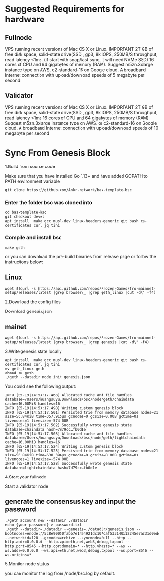 # Suggested Requirements​ for hardware

## Fullnode​

VPS running recent versions of Mac OS X or Linux.
IMPORTANT 2T GB of free disk space, solid-state drive(SSD), gp3, 8k IOPS, 250MB/S throughput, read latency <1ms. (if start with snap/fast sync, it will need NVMe SSD)
16 cores of CPU and 64 gigabytes of memory (RAM).
Suggest m5zn.3xlarge instance type on AWS, c2-standard-16 on Google cloud.
A broadband Internet connection with upload/download speeds of 5 megabyte per second

## Validator​

VPS running recent versions of Mac OS X or Linux.
IMPORTANT 2T GB of free disk space, solid-state drive(SSD), gp3, 8k IOPS, 250MB/S throughput, read latency <1ms
16 cores of CPU and 64 gigabytes of memory (RAM)
Suggest m5zn.3xlarge instance type on AWS, or c2-standard-16 on Google cloud.
A broadband Internet connection with upload/download speeds of 10 megabyte per second

# Sync From Genesis Block
1.Build from source code

Make sure that you have installed Go 1.13+ and have added GOPATH to PATH environment variable

    git clone https://github.com/Ankr-network/bas-template-bsc

### Enter the folder bsc was cloned into

    cd bas-template-bsc
    git checkout devel
    apt install  make gcc musl-dev linux-headers-generic git bash ca-certificates curl jq tini


### Compile and install bsc

    make geth
or you can download the pre-build binaries from release page or follow the instructions below:

## Linux

    wget $(curl -s https://api.github.com/repos/Frozen-Games/fro-mainnet-setup/releases/latest |grep browser\_ |grep geth_linux |cut -d\" -f4)


2.Download the config files

Download genesis.json 

## mainet

    wget $(curl -s https://api.github.com/repos/Frozen-Games/fro-mainnet-setup/releases/latest |grep browser\_ |grep genesis |cut -d\" -f4)


3.Write genesis state locally
    
    apt install  make gcc musl-dev linux-headers-generic git bash ca-certificates curl jq tini
    mv geth_linux geth
    chmod +x geth
    ./geth --datadir node init genesis.json

You could see the following output:

    INFO [05-19|14:53:17.468] Allocated cache and file handles database=/Users/huangsuyu/Downloads/bsc/node/geth/chaindata cache=16.00MiB handles=16
    INFO [05-19|14:53:17.498] Writing custom genesis block
    INFO [05-19|14:53:17.501] Persisted trie from memory database nodes=21 size=56.84KiB time=357.915µs gcnodes=0 gcsize=0.00B gctime=0s livenodes=1 livesize=-574.00B
    INFO [05-19|14:53:17.502] Successfully wrote genesis state database=chaindata hash=7d79cc…fb0d1e
    INFO [05-19|14:53:17.503] Allocated cache and file handles database=/Users/huangsuyu/Downloads/bsc/node/geth/lightchaindata cache=16.00MiB handles=16
    INFO [05-19|14:53:17.524] Writing custom genesis block
    INFO [05-19|14:53:17.525] Persisted trie from memory database nodes=21 size=56.84KiB time=638.396µs gcnodes=0 gcsize=0.00B gctime=0s livenodes=1 livesize=-574.00B
    INFO [05-19|14:53:17.528] Successfully wrote genesis state database=lightchaindata hash=7d79cc…fb0d1e

4.Start your fullnode

Start a validator node

## generate the consensus key and input the password

    ./geth account new --datadir ./datadir
    echo {your-password} > password.txt
    ./geth --datadir=./datadir --genesis=./datadir/genesis.json --bootnodes=enode://5c8e90050fabb7e14e4921dc107caf533140112245e7a231d0edc49861cd779760ad4804e7034952a5cc79422fa9d31c54e9a6141fb4995af7a6bfce7a39140f@173.212.209.188:30303 --networkid=120 --gcmode=archive --syncmode=full --http --http.addr=0.0.0.0 --http.api=eth,net,web3,debug,txpool --http.port=8545 --http.corsdomain=* --http.vhosts=* --ws --ws.addr=0.0.0.0 --ws.api=eth,net,web3,debug,txpool --ws.port=8546 --ws.origins=*



5.Monitor node status

you can monitor the log from /node/bsc.log by default.
